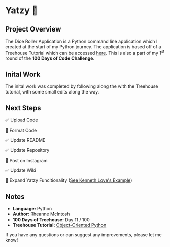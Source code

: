 # Yatzy :game_die:

## Project Overview
The Dice Roller Application is a Python command line application which I created at the start of my Python journey. The application is based off of a Treehouse Tutorial which can be accessed [here](https://teamtreehouse.com/library/project-breakdown). This is also a part of my 1<sup>st</sup> round of the **100 Days of Code Challenge**.

## Inital Work
The inital work was completed by following along the with the Treehouse tutorial, with some small edits along the way.

## Next Steps
:white_check_mark: Upload Code

:black_square_button: Format Code

:white_check_mark: Update README

:white_check_mark: Update Repository

:black_square_button: Post on Instagram

:white_check_mark: Update Wiki

:black_square_button: Expand Yatzy Funcitionality ([See Kenneth Love's Example](https://github.com/kennethlove/yatzy))

## Notes
- **Language:** Python
- **Author:** Rheanne McIntosh
- **100 Days of Treehouse:** Day 11 / 100
- **Treehouse Tutorial:** [Object-Oriented Python](https://teamtreehouse.com/library/objectoriented-python-2)

If you have any questions or can suggest any improvements, please let me know!
